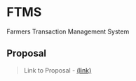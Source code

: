 # FTMS
Farmers Transaction Management System


## Proposal
> Link to Proposal - [(link)](https://github.com/Pranshu-S/FTMS/blob/main/Proposal/Proposal.pdf)   

